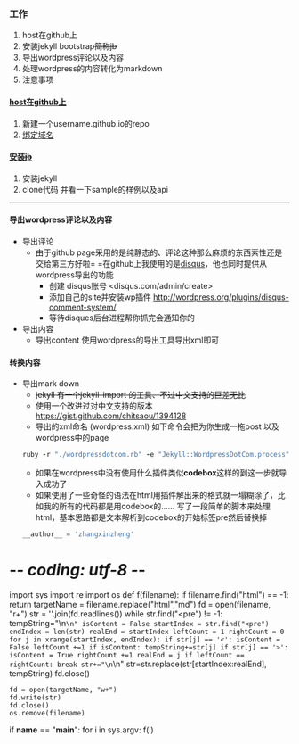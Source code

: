 
### 工作
1. host在github上
2. 安装jekyll bootstrap~~简称jb~~
3. 导出wordpress评论以及内容
4. 处理wordpress的内容转化为markdown
5. 注意事项

#### [host在github上](https://pages.github.com/)
1. 新建一个username.github.io的repo
2. [绑定域名](https://help.github.com/articles/setting-up-a-custom-domain-with-github-pages)

#### [安装~~jb~~](http://jekyllbootstrap.com/)
1. 安装jekyll
2. clone代码 并看一下sample的样例以及api

***

#### 导出wordpress评论以及内容
* 导出评论
  * 由于github page采用的是纯静态的、评论这种那么麻烦的东西索性还是交给第三方好啦= =在github上我使用的是[disqus](http://disqus.com/)，他也同时提供从wordpress导出的功能
    * 创建 disqus账号 <disqus.com/admin/create>
    * 添加自己的site并安装wp插件 <http://wordpress.org/plugins/disqus-comment-system/>
    * 等待disques后台进程帮你抓完会通知你的
* 导出内容
  * 导出content 使用wordpress的导出工具导出xml即可

#### 转换内容
* 导出mark down
  * ~~jekyll 有一个jekyll-import 的工具、不过中文支持的巨差无比~~
  * 使用一个改进过对中文支持的版本 <https://gist.github.com/chitsaou/1394128>
  * 导出的xml命名 (wordpress.xml) 如下命令会把为你生成一拖post 以及wordpress中的page
  ```ruby
  ruby -r "./wordpressdotcom.rb" -e "Jekyll::WordpressDotCom.process"
  ```
  * 如果在wordpress中没有使用什么插件类似**codebox**这样的到这一步就导入成功了
  * 如果使用了一些奇怪的语法在html用插件解出来的格式就一塌糊涂了，比如我的所有的代码都是用codebox的……
  写了一段简单的脚本来处理html，基本思路都是文本解析到codebox的开始标签pre然后替换掉
  ```python
  __author__ = 'zhangxinzheng'
# -*- coding: utf-8 -*-
import sys
import re
import os
def f(filename):
    if filename.find("html") == -1:
        return
    targetName = filename.replace("html","md")
    fd = open(filename, "r+")
    str = ''.join(fd.readlines())
    while str.find("<pre") != -1:
        tempString="\n```\n"
        isContent = False
        startIndex = str.find("<pre")
        endIndex = len(str)
        realEnd = startIndex
        leftCount = 1
        rightCount = 0
        for j in xrange(startIndex, endIndex):
            if str[j] == '<':
                isContent = False
                leftCount +=1
            if isContent:
                tempString+=str[j]
            if str[j] == '>':
                isContent = True
                rightCount +=1
                realEnd = j
            if leftCount == rightCount:
                break
        str+="\n```\n"
        str=str.replace(str[startIndex:realEnd], tempString)
    fd.close()

    fd = open(targetName, "w+")
    fd.write(str)
    fd.close()
    os.remove(filename)

if __name__ == "__main__":
    for i in sys.argv:
        f(i)
  ```
